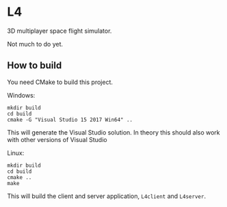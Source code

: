 # L4
3D multiplayer space flight simulator.

Not much to do yet.

## How to build
You need CMake to build this project.

Windows:

    mkdir build
    cd build
    cmake -G "Visual Studio 15 2017 Win64" ..
    
This will generate the Visual Studio solution. In theory this should also work with other versions of Visual Studio
  
Linux:

    mkdir build
    cd build
    cmake ..
    make

This will build the client and server application, `L4client` and `L4server`.
